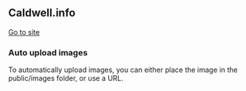 ## Caldwell.info

[Go to site](http://caldwell.info.s3-website-us-east-1.amazonaws.com/)

### Auto upload images

To automatically upload images, you can either place the image in the public/images folder, or use a URL.
